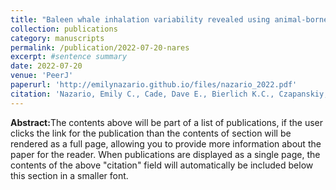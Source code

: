 ```yaml
---
title: "Baleen whale inhalation variability revealed using animal-borne video tags"
collection: publications
category: manuscripts
permalink: /publication/2022-07-20-nares
excerpt: #sentence summary
date: 2022-07-20
venue: 'PeerJ'
paperurl: 'http://emilynazario.github.io/files/nazario_2022.pdf'
citation: 'Nazario, Emily C., Cade, Dave E., Bierlich K.C., Czapanskiy, Max F., Goldbogen, Jeremy A., Kahane-Rapport, Shirel R., van der Hoop, Julie M., San Luis, Merceline T., Friedlaender, Ari S. (2022). &quot;Baleen whale inhalation variability revealed using animal-borne video tags.&quot; <i>PeerJ</i>. 1(3).'
---
```


<b>Abstract:</b>The contents above will be part of a list of publications, if the user clicks the link for the publication than the contents of section will be rendered as a full page, allowing you to provide more information about the paper for the reader. When publications are displayed as a single page, the contents of the above "citation" field will automatically be included below this section in a smaller font.